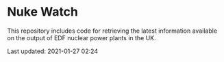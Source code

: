 # Nuke Watch

This repository includes code for retrieving the latest information available on the output of EDF nuclear power plants in the UK.

Last updated: 2021-01-27 02:24